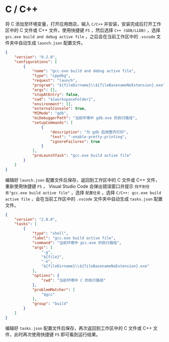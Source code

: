 # C / C++

将 C 添加至环境变量，打开应用商店，输入 `C/C++` 并安装，安装完成后打开工作区中的 C 文件或 C++ 文件，使用快捷键 `F5` ，然后选择 `C++ (GDB/LLDB)` ，选择 `gcc.exe build and debug active file` ，之后会在当前工作区中的 `.vscode` 文件夹中自动生成 `launch.json` 配置文件。

```json
{
    "version": "0.2.0",
    "configurations": [
        {
            "name": "gcc.exe build and debug active file",
            "type": "cppdbg",
            "request": "launch",
            "program": "${fileDirname}\\${fileBasenameNoExtension}.exe",
            "args": [],
            "stopAtEntry": false,
            "cwd": "${workspaceFolder}",
            "environment": [],
            "externalConsole": true,
            "MIMode": "gdb",
            "miDebuggerPath": "当前环境中 gdb.exe 的执行路径",
            "setupCommands": [
                {
                    "description": "为 gdb 启用整齐打印",
                    "text": "-enable-pretty-printing",
                    "ignoreFailures": true
                }
            ],
            "preLaunchTask": "gcc.exe build active file"
        }
    ]
}
```

编辑好 `launch.json` 配置文件后保存，返回到工作区中的 C 文件或 C++ 文件，重新使用快捷键 `F5` ， Visual Studio Code 会弹出错误窗口并提示 `找不到任务"gcc.exe build active file"` ，选择 `配置任务` ，选择 `C/C++: gcc.exe build active file` ，会在当前工作区中的 `.vscode` 文件夹中自动生成 `tasks.json` 配置文件。

```json
{
    "version": "2.0.0",
    "tasks": [
        {
            "type": "shell",
            "label": "gcc.exe build active file",
            "command": "当前环境中 gcc.exe 的执行路径",
            "args": [
                "-g",
                "${file}",
                "-o",
                "${fileDirname}\\${fileBasenameNoExtension}.exe"
            ],
            "options": {
                "cwd": "当前环境中 C 的执行路径"
            },
            "problemMatcher": [
                "$gcc"
            ],
            "group": "build"
        }
    ]
}
```

编辑好 `tasks.json` 配置文件后保存，再次返回到工作区中的 C 文件或 C++ 文件，此时再次使用快捷键 `F5` 即可看到运行结果。